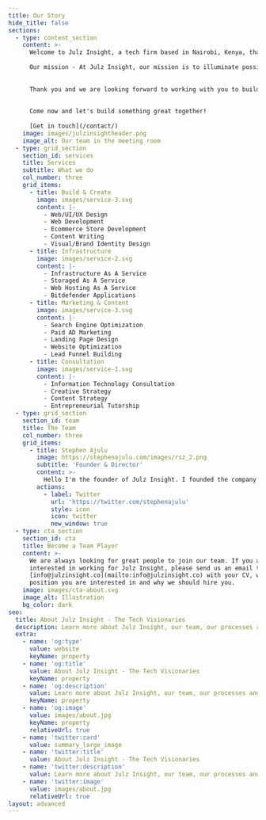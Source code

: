 ```yaml
---
title: Our Story
hide_title: false
sections:
  - type: content_section
    content: >-
      Welcome to Julz Insight, a tech firm based in Nairobi, Kenya, that builds innovative, influential, and impactful products, brands, businesses, and solutions by providing cutting-edge tech, marketing, and consulting solutions. 
      
      Our mission - At Julz Insight, our mission is to illuminate possibilities for businesses and individuals by leveraging cutting-edge technology, innovative marketing strategies, and expert consulting services. We are dedicated to empowering our clients to unlock their full potential and thrive in the rapidly evolving landscapes of tech and marketing.
      
      
      Thank you and we are looking forward to working with you to build your dreams.
      
      
      Come now and let's build something great together!
      
      [Get in touch](/contact/)
    image: images/julzinsightheader.png
    image_alt: Our team in the meeting room
  - type: grid_section
    section_id: services
    title: Services
    subtitle: What we do
    col_number: three
    grid_items:
      - title: Build & Create
        image: images/service-3.svg
        content: |-
          - Web/UI/UX Design
          - Web Development
          - Ecommerce Store Development
          - Content Writing
          - Visual/Brand Identity Design
      - title: Infrastructure
        image: images/service-2.svg
        content: |-
          - Infrastructure As A Service
          - Storaged As A Service
          - Web Hosting As A Service
          - Bitdefender Applications
      - title: Marketing & Content
        image: images/service-3.svg
        content: |-
          - Search Engine Optimization
          - Paid AD Marketing
          - Landing Page Design
          - Website Optimization
          - Lead Funnel Building
      - title: Consultation
        image: images/service-1.svg
        content: |-
          - Information Technology Consultation
          - Creative Strategy
          - Content Strategy
          - Entrepreneurial Tutorship
  - type: grid_section
    section_id: team
    title: The Team
    col_number: three
    grid_items:
      - title: Stephen Ajulu
        image: https://stephenajulu.com/images/rsz_2.png
        subtitle: 'Founder & Director'
        content: >-
          Hello I'm the founder of Julz Insight. I founded the company with the ultimate goal of crafting impactful products, brands and solutions. It's nice to                       meet you.
        actions:
          - label: Twitter
            url: 'https://twitter.com/stephenajulu'
            style: icon
            icon: twitter
            new_window: true
  - type: cta_section
    section_id: cta
    title: Become a Team Player
    content: >-
      We are always looking for great people to join our team. If you are
      interested in working for Julz Insight, please send us an email to
      [info@julzinsight.co](mailto:info@julzinsight.co) with your CV, which
      position you are interested in and why we should hire you.
    image: images/cta-about.svg
    image_alt: Illustration
    bg_color: dark
seo:
  title: About Julz Insight - The Tech Visionaries
  description: Learn more about Julz Insight, our team, our processes and more
  extra:
    - name: 'og:type'
      value: website
      keyName: property
    - name: 'og:title'
      value: About Julz Insight - The Tech Visionaries
      keyName: property
    - name: 'og:description'
      value: Learn more about Julz Insight, our team, our processes and more
      keyName: property
    - name: 'og:image'
      value: images/about.jpg
      keyName: property
      relativeUrl: true
    - name: 'twitter:card'
      value: summary_large_image
    - name: 'twitter:title'
      value: About Julz Insight - The Tech Visionaries
    - name: 'twitter:description'
      value: Learn more about Julz Insight, our team, our processes and more
    - name: 'twitter:image'
      value: images/about.jpg
      relativeUrl: true
layout: advanced
---
```

